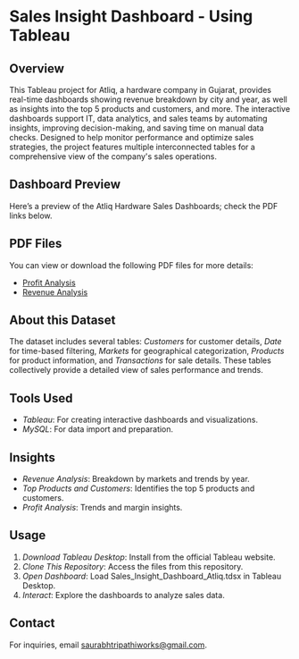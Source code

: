 # Sales Insight Dashboard - Using Tableau

## Overview

This Tableau project for Atliq, a hardware company in Gujarat, provides real-time dashboards showing revenue breakdown by city and year, as well as insights into the top 5 products and customers, and more. The interactive dashboards support IT, data analytics, and sales teams by automating insights, improving decision-making, and saving time on manual data checks. Designed to help monitor performance and optimize sales strategies, the project features multiple interconnected tables for a comprehensive view of the company's sales operations.

## Dashboard Preview

Here’s a preview of the Atliq Hardware Sales Dashboards; check the PDF links below.

## PDF Files

You can view or download the following PDF files for more details:

- [Profit Analysis](https://github.com/saurabhtripathiworks/Sales-Insight-Dashboard---Tableau/blob/main/Sales%20Insight%20Dashboard%20-%20Profit%20Analysis.pdf)
- [Revenue Analysis](https://github.com/saurabhtripathiworks/Sales-Insight-Dashboard---Tableau/blob/main/Sales%20Insight%20Dashboard%20-%20Revenue%20Analysis.pdf)

## About this Dataset

The dataset includes several tables: *Customers* for customer details, *Date* for time-based filtering, *Markets* for geographical categorization, *Products* for product information, and *Transactions* for sale details. These tables collectively provide a detailed view of sales performance and trends.

## Tools Used

- *Tableau*: For creating interactive dashboards and visualizations.
- *MySQL*: For data import and preparation.

## Insights

- *Revenue Analysis*: Breakdown by markets and trends by year.
- *Top Products and Customers*: Identifies the top 5 products and customers.
- *Profit Analysis*: Trends and margin insights.

## Usage

1. *Download Tableau Desktop*: Install from the official Tableau website.
2. *Clone This Repository*: Access the files from this repository.
3. *Open Dashboard*: Load Sales_Insight_Dashboard_Atliq.tdsx in Tableau Desktop.
4. *Interact*: Explore the dashboards to analyze sales data.

## Contact

For inquiries, email [saurabhtripathiworks@gmail.com](mailto:saurabhtripathiworks@gmail.com).
